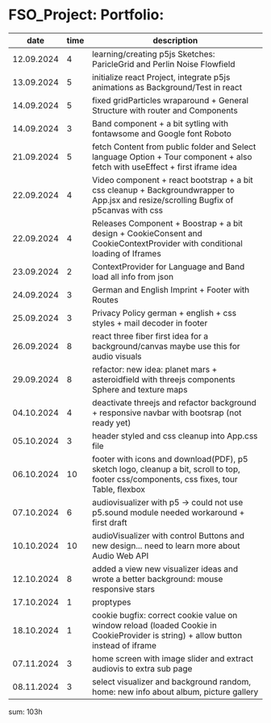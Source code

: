 # FSO_Project: Portfolio:

|  date     | time | description |
|-----------|------|---------------------------------------------------------------------------|
|12.09.2024 | 4    | learning/creating p5js Sketches: ParicleGrid and Perlin Noise Flowfield |
|13.09.2024 | 5    | initialize react Project, integrate p5js animations as Background/Test in react |
|14.09.2024 | 5    | fixed gridParticles wraparound + General Structure with router and Components |
|14.09.2024 | 3    | Band component + a bit sytling with fontawsome and Google font Roboto |
|21.09.2024 | 5    | fetch Content from public folder and Select language Option + Tour component + also fetch with useEffect + first iframe idea |
|22.09.2024 | 4    | Video component + react bootstrap + a bit css cleanup + Backgroundwrapper to App.jsx and resize/scrolling Bugfix of p5canvas with css |
|22.09.2024 | 4    | Releases Component + Boostrap + a bit design + CookieConsent and CookieContextProvider with conditional loading of Iframes |
|23.09.2024 | 2    | ContextProvider for Language and Band load all info from json |
|24.09.2024 | 3    | German and English Imprint + Footer with Routes |
|25.09.2024 | 3    | Privacy Policy german + english + css styles + mail decoder in footer |
|26.09.2024 | 8    | react three fiber first idea for a background/canvas maybe use this for audio visuals |
|29.09.2024 | 8    | refactor: new idea: planet mars + asteroidfield with threejs components Sphere and texture maps |
|04.10.2024 | 4    | deactivate threejs and refactor background + responsive navbar with bootsrap (not ready yet) |
|05.10.2024 | 3    | header styled and css cleanup into App.css file |
|06.10.2024 | 10   | footer with icons and download(PDF), p5 sketch logo, cleanup a bit, scroll to top, footer css/components, css fixes, tour Table, flexbox |
|07.10.2024 | 6    | audiovisualizer with p5 -> could not use p5.sound module needed workaround + first draft |
|10.10.2024 | 10   | audioVisualizer with control Buttons and new design... need to learn more about Audio Web API |
|12.10.2024 | 8    | added a view new visualizer ideas and wrote a better background: mouse responsive stars |
|17.10.2024 | 1    | proptypes
|18.10.2024 | 1    | cookie bugfix: correct cookie value on window reload (loaded Cookie in CookieProvider is string) + allow button instead of iframe |
|07.11.2024 | 3    | home screen with image slider and extract audiovis to extra sub page |
|08.11.2024 | 3    | select visualizer and background random, home: new info about album, picture gallery |





sum: 103h